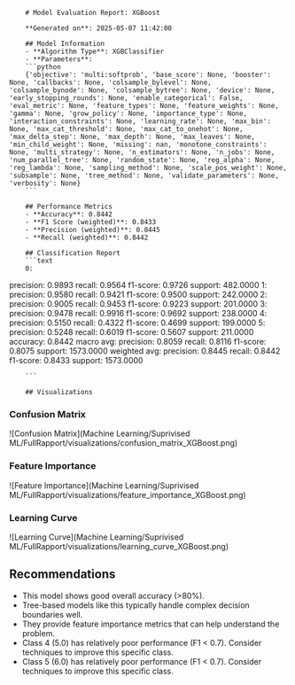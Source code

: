 
        # Model Evaluation Report: XGBoost

        **Generated on**: 2025-05-07 11:42:00

        ## Model Information
        - **Algorithm Type**: XGBClassifier
        - **Parameters**: 
        ```python
        {'objective': 'multi:softprob', 'base_score': None, 'booster': None, 'callbacks': None, 'colsample_bylevel': None, 'colsample_bynode': None, 'colsample_bytree': None, 'device': None, 'early_stopping_rounds': None, 'enable_categorical': False, 'eval_metric': None, 'feature_types': None, 'feature_weights': None, 'gamma': None, 'grow_policy': None, 'importance_type': None, 'interaction_constraints': None, 'learning_rate': None, 'max_bin': None, 'max_cat_threshold': None, 'max_cat_to_onehot': None, 'max_delta_step': None, 'max_depth': None, 'max_leaves': None, 'min_child_weight': None, 'missing': nan, 'monotone_constraints': None, 'multi_strategy': None, 'n_estimators': None, 'n_jobs': None, 'num_parallel_tree': None, 'random_state': None, 'reg_alpha': None, 'reg_lambda': None, 'sampling_method': None, 'scale_pos_weight': None, 'subsample': None, 'tree_method': None, 'validate_parameters': None, 'verbosity': None}
        ```

        ## Performance Metrics
        - **Accuracy**: 0.8442
        - **F1 Score (weighted)**: 0.8433
        - **Precision (weighted)**: 0.8445
        - **Recall (weighted)**: 0.8442

        ## Classification Report
        ```text
        0:
  precision: 0.9893
  recall: 0.9564
  f1-score: 0.9726
  support: 482.0000
1:
  precision: 0.9580
  recall: 0.9421
  f1-score: 0.9500
  support: 242.0000
2:
  precision: 0.9005
  recall: 0.9453
  f1-score: 0.9223
  support: 201.0000
3:
  precision: 0.9478
  recall: 0.9916
  f1-score: 0.9692
  support: 238.0000
4:
  precision: 0.5150
  recall: 0.4322
  f1-score: 0.4699
  support: 199.0000
5:
  precision: 0.5248
  recall: 0.6019
  f1-score: 0.5607
  support: 211.0000
accuracy: 0.8442
macro avg:
  precision: 0.8059
  recall: 0.8116
  f1-score: 0.8075
  support: 1573.0000
weighted avg:
  precision: 0.8445
  recall: 0.8442
  f1-score: 0.8433
  support: 1573.0000

        ```

        ## Visualizations

### Confusion Matrix
![Confusion Matrix](Machine Learning/Suprivised ML/FullRapport/visualizations/confusion_matrix_XGBoost.png)

### Feature Importance
![Feature Importance](Machine Learning/Suprivised ML/FullRapport/visualizations/feature_importance_XGBoost.png)

### Learning Curve
![Learning Curve](Machine Learning/Suprivised ML/FullRapport/visualizations/learning_curve_XGBoost.png)

## Recommendations
- This model shows good overall accuracy (>80%).
- Tree-based models like this typically handle complex decision boundaries well.
- They provide feature importance metrics that can help understand the problem.
- Class 4 (5.0) has relatively poor performance (F1 < 0.7). Consider techniques to improve this specific class.
- Class 5 (6.0) has relatively poor performance (F1 < 0.7). Consider techniques to improve this specific class.
